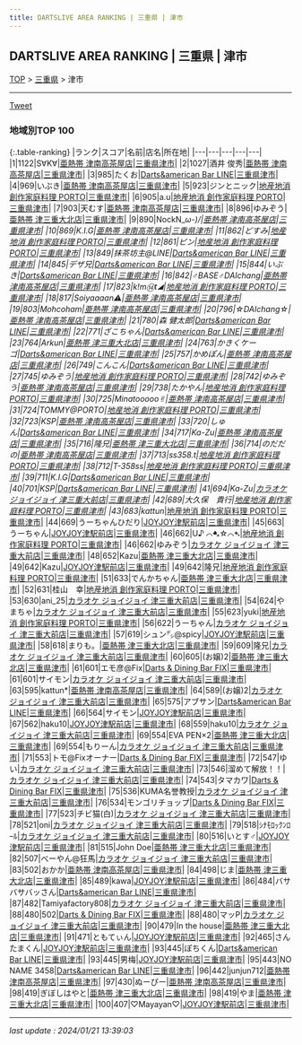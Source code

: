 ```yaml
---
title: DARTSLIVE AREA RANKING | 三重県 | 津市
---
```

## DARTSLIVE AREA RANKING | 三重県 | 津市

[TOP](/darts/rank/) > [三重県](/darts/rank/三重県/) > 津市

___

<a href="https://twitter.com/share?ref_src=twsrc%5Etfw" data-text="DARTSLIVE AREA RANKING | 三重県津市" class="twitter-share-button" data-via="DARTSLIVE" data-hashtags="DARTSLIVE" data-related="DARTSLIVE" data-show-count="false">Tweet</a>

### 地域別TOP 100

{:.table-ranking}
|ランク|スコア|名前|店名|所在地|
|---|---|---|---|---|
|1|1122|S∀K∀|<a href="https://search.dartslive.com/jp/shop/b264eb9f32290d82f454cb89828a1cfe">亜熱帯 津南高茶屋店</a>|<a href="/darts/rank/三重県/津市">三重県津市</a>|
|2|1027|酒井 俊秀|<a href="https://search.dartslive.com/jp/shop/b264eb9f32290d82f454cb89828a1cfe">亜熱帯 津南高茶屋店</a>|<a href="/darts/rank/三重県/津市">三重県津市</a>|
|3|985|たくお|<a href="https://search.dartslive.com/jp/shop/b639474de3e239d2b21333aee1bd51e4">Darts&american Bar LINE</a>|<a href="/darts/rank/三重県/津市">三重県津市</a>|
|4|969|いぶき|<a href="https://search.dartslive.com/jp/shop/b264eb9f32290d82f454cb89828a1cfe">亜熱帯 津南高茶屋店</a>|<a href="/darts/rank/三重県/津市">三重県津市</a>|
|5|923|ジンとニック|<a href="https://search.dartslive.com/jp/shop/9f16586d94588a5b0d9b047a20a7ba1e">地産地消 創作家庭料理 PORTO</a>|<a href="/darts/rank/三重県/津市">三重県津市</a>|
|6|905|a.u|<a href="https://search.dartslive.com/jp/shop/9f16586d94588a5b0d9b047a20a7ba1e">地産地消 創作家庭料理 PORTO</a>|<a href="/darts/rank/三重県/津市">三重県津市</a>|
|7|903|天むす|<a href="https://search.dartslive.com/jp/shop/b264eb9f32290d82f454cb89828a1cfe">亜熱帯 津南高茶屋店</a>|<a href="/darts/rank/三重県/津市">三重県津市</a>|
|8|896|ゆみぞう|<a href="https://search.dartslive.com/jp/shop/3bad8433f1faeee625d56fb0e5c39bac">亜熱帯 津三重大北店</a>|<a href="/darts/rank/三重県/津市">三重県津市</a>|
|9|890|NockN_*ω-)/|<a href="https://search.dartslive.com/jp/shop/b264eb9f32290d82f454cb89828a1cfe">亜熱帯 津南高茶屋店</a>|<a href="/darts/rank/三重県/津市">三重県津市</a>|
|10|869|K.I.G|<a href="https://search.dartslive.com/jp/shop/b264eb9f32290d82f454cb89828a1cfe">亜熱帯 津南高茶屋店</a>|<a href="/darts/rank/三重県/津市">三重県津市</a>|
|11|862|どすみ|<a href="https://search.dartslive.com/jp/shop/9f16586d94588a5b0d9b047a20a7ba1e">地産地消 創作家庭料理 PORTO</a>|<a href="/darts/rank/三重県/津市">三重県津市</a>|
|12|861|ピン|<a href="https://search.dartslive.com/jp/shop/9f16586d94588a5b0d9b047a20a7ba1e">地産地消 創作家庭料理 PORTO</a>|<a href="/darts/rank/三重県/津市">三重県津市</a>|
|13|849|抹茶坊主@LINE|<a href="https://search.dartslive.com/jp/shop/b639474de3e239d2b21333aee1bd51e4">Darts&american Bar LINE</a>|<a href="/darts/rank/三重県/津市">三重県津市</a>|
|14|845|デザ兄|<a href="https://search.dartslive.com/jp/shop/b639474de3e239d2b21333aee1bd51e4">Darts&american Bar LINE</a>|<a href="/darts/rank/三重県/津市">三重県津市</a>|
|15|844|いぶき|<a href="https://search.dartslive.com/jp/shop/b639474de3e239d2b21333aee1bd51e4">Darts&american Bar LINE</a>|<a href="/darts/rank/三重県/津市">三重県津市</a>|
|16|842|♂BASE♂DAIchang|<a href="https://search.dartslive.com/jp/shop/b264eb9f32290d82f454cb89828a1cfe">亜熱帯 津南高茶屋店</a>|<a href="/darts/rank/三重県/津市">三重県津市</a>|
|17|823|k!m⑭t◢|<a href="https://search.dartslive.com/jp/shop/9f16586d94588a5b0d9b047a20a7ba1e">地産地消 創作家庭料理 PORTO</a>|<a href="/darts/rank/三重県/津市">三重県津市</a>|
|18|817|Soiyaaaan⚠️|<a href="https://search.dartslive.com/jp/shop/b264eb9f32290d82f454cb89828a1cfe">亜熱帯 津南高茶屋店</a>|<a href="/darts/rank/三重県/津市">三重県津市</a>|
|19|803|Mohcoham|<a href="https://search.dartslive.com/jp/shop/b264eb9f32290d82f454cb89828a1cfe">亜熱帯 津南高茶屋店</a>|<a href="/darts/rank/三重県/津市">三重県津市</a>|
|20|796|☆DAIchang☆|<a href="https://search.dartslive.com/jp/shop/b264eb9f32290d82f454cb89828a1cfe">亜熱帯 津南高茶屋店</a>|<a href="/darts/rank/三重県/津市">三重県津市</a>|
|21|780|森 健太郎|<a href="https://search.dartslive.com/jp/shop/b639474de3e239d2b21333aee1bd51e4">Darts&american Bar LINE</a>|<a href="/darts/rank/三重県/津市">三重県津市</a>|
|22|771|ざこちゃん|<a href="https://search.dartslive.com/jp/shop/b639474de3e239d2b21333aee1bd51e4">Darts&american Bar LINE</a>|<a href="/darts/rank/三重県/津市">三重県津市</a>|
|23|764|Arkun|<a href="https://search.dartslive.com/jp/shop/3bad8433f1faeee625d56fb0e5c39bac">亜熱帯 津三重大北店</a>|<a href="/darts/rank/三重県/津市">三重県津市</a>|
|24|763|かきくケーゴ|<a href="https://search.dartslive.com/jp/shop/b639474de3e239d2b21333aee1bd51e4">Darts&american Bar LINE</a>|<a href="/darts/rank/三重県/津市">三重県津市</a>|
|25|757|かめぽん|<a href="https://search.dartslive.com/jp/shop/b264eb9f32290d82f454cb89828a1cfe">亜熱帯 津南高茶屋店</a>|<a href="/darts/rank/三重県/津市">三重県津市</a>|
|26|749|こんこん|<a href="https://search.dartslive.com/jp/shop/b639474de3e239d2b21333aee1bd51e4">Darts&american Bar LINE</a>|<a href="/darts/rank/三重県/津市">三重県津市</a>|
|27|745|ゆみぞう|<a href="https://search.dartslive.com/jp/shop/9f16586d94588a5b0d9b047a20a7ba1e">地産地消 創作家庭料理 PORTO</a>|<a href="/darts/rank/三重県/津市">三重県津市</a>|
|28|742|ゆみぞう|<a href="https://search.dartslive.com/jp/shop/b264eb9f32290d82f454cb89828a1cfe">亜熱帯 津南高茶屋店</a>|<a href="/darts/rank/三重県/津市">三重県津市</a>|
|29|738|たかやん|<a href="https://search.dartslive.com/jp/shop/9f16586d94588a5b0d9b047a20a7ba1e">地産地消 創作家庭料理 PORTO</a>|<a href="/darts/rank/三重県/津市">三重県津市</a>|
|30|725|Minatooooo✌︎|<a href="https://search.dartslive.com/jp/shop/b264eb9f32290d82f454cb89828a1cfe">亜熱帯 津南高茶屋店</a>|<a href="/darts/rank/三重県/津市">三重県津市</a>|
|31|724|TOMMY@PORTO|<a href="https://search.dartslive.com/jp/shop/9f16586d94588a5b0d9b047a20a7ba1e">地産地消 創作家庭料理 PORTO</a>|<a href="/darts/rank/三重県/津市">三重県津市</a>|
|32|723|KSP|<a href="https://search.dartslive.com/jp/shop/b264eb9f32290d82f454cb89828a1cfe">亜熱帯 津南高茶屋店</a>|<a href="/darts/rank/三重県/津市">三重県津市</a>|
|33|720|しゅん|<a href="https://search.dartslive.com/jp/shop/b639474de3e239d2b21333aee1bd51e4">Darts&american Bar LINE</a>|<a href="/darts/rank/三重県/津市">三重県津市</a>|
|34|717|Ka-Zu|<a href="https://search.dartslive.com/jp/shop/b264eb9f32290d82f454cb89828a1cfe">亜熱帯 津南高茶屋店</a>|<a href="/darts/rank/三重県/津市">三重県津市</a>|
|35|716|隆兄|<a href="https://search.dartslive.com/jp/shop/3bad8433f1faeee625d56fb0e5c39bac">亜熱帯 津三重大北店</a>|<a href="/darts/rank/三重県/津市">三重県津市</a>|
|36|714|のだだの|<a href="https://search.dartslive.com/jp/shop/b264eb9f32290d82f454cb89828a1cfe">亜熱帯 津南高茶屋店</a>|<a href="/darts/rank/三重県/津市">三重県津市</a>|
|37|713|ss358.t|<a href="https://search.dartslive.com/jp/shop/9f16586d94588a5b0d9b047a20a7ba1e">地産地消 創作家庭料理 PORTO</a>|<a href="/darts/rank/三重県/津市">三重県津市</a>|
|38|712|T-358ss|<a href="https://search.dartslive.com/jp/shop/9f16586d94588a5b0d9b047a20a7ba1e">地産地消 創作家庭料理 PORTO</a>|<a href="/darts/rank/三重県/津市">三重県津市</a>|
|39|711|K.I.G|<a href="https://search.dartslive.com/jp/shop/b639474de3e239d2b21333aee1bd51e4">Darts&american Bar LINE</a>|<a href="/darts/rank/三重県/津市">三重県津市</a>|
|40|701|KSP|<a href="https://search.dartslive.com/jp/shop/b639474de3e239d2b21333aee1bd51e4">Darts&american Bar LINE</a>|<a href="/darts/rank/三重県/津市">三重県津市</a>|
|41|694|Ka-Zu|<a href="https://search.dartslive.com/jp/shop/7738d5a1725a4e56a3f63593b5358cc4">カラオケ ジョイジョイ 津三重大前店</a>|<a href="/darts/rank/三重県/津市">三重県津市</a>|
|42|689|大久保　貴行|<a href="https://search.dartslive.com/jp/shop/9f16586d94588a5b0d9b047a20a7ba1e">地産地消 創作家庭料理 PORTO</a>|<a href="/darts/rank/三重県/津市">三重県津市</a>|
|43|683|kattun*|<a href="https://search.dartslive.com/jp/shop/9f16586d94588a5b0d9b047a20a7ba1e">地産地消 創作家庭料理 PORTO</a>|<a href="/darts/rank/三重県/津市">三重県津市</a>|
|44|669|うーちゃんひだり|<a href="https://search.dartslive.com/jp/shop/a01a58105d3c797e5f9f3321c1147265">JOYJOY津駅前店</a>|<a href="/darts/rank/三重県/津市">三重県津市</a>|
|45|663|うーちゃん|<a href="https://search.dartslive.com/jp/shop/a01a58105d3c797e5f9f3321c1147265">JOYJOY津駅前店</a>|<a href="/darts/rank/三重県/津市">三重県津市</a>|
|46|662|U♪ ⌒➷☆⌒➴|<a href="https://search.dartslive.com/jp/shop/9f16586d94588a5b0d9b047a20a7ba1e">地産地消 創作家庭料理 PORTO</a>|<a href="/darts/rank/三重県/津市">三重県津市</a>|
|46|662|ゆみぞう|<a href="https://search.dartslive.com/jp/shop/7738d5a1725a4e56a3f63593b5358cc4">カラオケ ジョイジョイ 津三重大前店</a>|<a href="/darts/rank/三重県/津市">三重県津市</a>|
|48|652|Kazu|<a href="https://search.dartslive.com/jp/shop/3bad8433f1faeee625d56fb0e5c39bac">亜熱帯 津三重大北店</a>|<a href="/darts/rank/三重県/津市">三重県津市</a>|
|49|642|Kazu|<a href="https://search.dartslive.com/jp/shop/a01a58105d3c797e5f9f3321c1147265">JOYJOY津駅前店</a>|<a href="/darts/rank/三重県/津市">三重県津市</a>|
|49|642|隆兄|<a href="https://search.dartslive.com/jp/shop/9f16586d94588a5b0d9b047a20a7ba1e">地産地消 創作家庭料理 PORTO</a>|<a href="/darts/rank/三重県/津市">三重県津市</a>|
|51|633|でんかちゃん|<a href="https://search.dartslive.com/jp/shop/3bad8433f1faeee625d56fb0e5c39bac">亜熱帯 津三重大北店</a>|<a href="/darts/rank/三重県/津市">三重県津市</a>|
|52|631|桂山　幸|<a href="https://search.dartslive.com/jp/shop/9f16586d94588a5b0d9b047a20a7ba1e">地産地消 創作家庭料理 PORTO</a>|<a href="/darts/rank/三重県/津市">三重県津市</a>|
|53|630|ani_25|<a href="https://search.dartslive.com/jp/shop/7738d5a1725a4e56a3f63593b5358cc4">カラオケ ジョイジョイ 津三重大前店</a>|<a href="/darts/rank/三重県/津市">三重県津市</a>|
|54|624|やまちゃ|<a href="https://search.dartslive.com/jp/shop/7738d5a1725a4e56a3f63593b5358cc4">カラオケ ジョイジョイ 津三重大前店</a>|<a href="/darts/rank/三重県/津市">三重県津市</a>|
|55|623|yuki|<a href="https://search.dartslive.com/jp/shop/9f16586d94588a5b0d9b047a20a7ba1e">地産地消 創作家庭料理 PORTO</a>|<a href="/darts/rank/三重県/津市">三重県津市</a>|
|56|622|うーちゃん|<a href="https://search.dartslive.com/jp/shop/7738d5a1725a4e56a3f63593b5358cc4">カラオケ ジョイジョイ 津三重大前店</a>|<a href="/darts/rank/三重県/津市">三重県津市</a>|
|57|619|シュン㌥@spicy|<a href="https://search.dartslive.com/jp/shop/a01a58105d3c797e5f9f3321c1147265">JOYJOY津駅前店</a>|<a href="/darts/rank/三重県/津市">三重県津市</a>|
|58|618|まりも。|<a href="https://search.dartslive.com/jp/shop/3bad8433f1faeee625d56fb0e5c39bac">亜熱帯 津三重大北店</a>|<a href="/darts/rank/三重県/津市">三重県津市</a>|
|59|609|隆兄|<a href="https://search.dartslive.com/jp/shop/7738d5a1725a4e56a3f63593b5358cc4">カラオケ ジョイジョイ 津三重大前店</a>|<a href="/darts/rank/三重県/津市">三重県津市</a>|
|60|605|(お嬢)2|<a href="https://search.dartslive.com/jp/shop/3bad8433f1faeee625d56fb0e5c39bac">亜熱帯 津三重大北店</a>|<a href="/darts/rank/三重県/津市">三重県津市</a>|
|61|601|エモ彦@Fix|<a href="https://search.dartslive.com/jp/shop/37ec48318a319772fec1ae84bb28bd87">Darts & Dining Bar FIX</a>|<a href="/darts/rank/三重県/津市">三重県津市</a>|
|61|601|サイモン|<a href="https://search.dartslive.com/jp/shop/7738d5a1725a4e56a3f63593b5358cc4">カラオケ ジョイジョイ 津三重大前店</a>|<a href="/darts/rank/三重県/津市">三重県津市</a>|
|63|595|kattun*|<a href="https://search.dartslive.com/jp/shop/b264eb9f32290d82f454cb89828a1cfe">亜熱帯 津南高茶屋店</a>|<a href="/darts/rank/三重県/津市">三重県津市</a>|
|64|589|(お嬢)2|<a href="https://search.dartslive.com/jp/shop/7738d5a1725a4e56a3f63593b5358cc4">カラオケ ジョイジョイ 津三重大前店</a>|<a href="/darts/rank/三重県/津市">三重県津市</a>|
|65|575|アブサン|<a href="https://search.dartslive.com/jp/shop/b639474de3e239d2b21333aee1bd51e4">Darts&american Bar LINE</a>|<a href="/darts/rank/三重県/津市">三重県津市</a>|
|66|564|サイモン|<a href="https://search.dartslive.com/jp/shop/a01a58105d3c797e5f9f3321c1147265">JOYJOY津駅前店</a>|<a href="/darts/rank/三重県/津市">三重県津市</a>|
|67|562|haku10|<a href="https://search.dartslive.com/jp/shop/a01a58105d3c797e5f9f3321c1147265">JOYJOY津駅前店</a>|<a href="/darts/rank/三重県/津市">三重県津市</a>|
|68|559|haku10|<a href="https://search.dartslive.com/jp/shop/7738d5a1725a4e56a3f63593b5358cc4">カラオケ ジョイジョイ 津三重大前店</a>|<a href="/darts/rank/三重県/津市">三重県津市</a>|
|69|554|EVA PEN×2|<a href="https://search.dartslive.com/jp/shop/3bad8433f1faeee625d56fb0e5c39bac">亜熱帯 津三重大北店</a>|<a href="/darts/rank/三重県/津市">三重県津市</a>|
|69|554|もりーん|<a href="https://search.dartslive.com/jp/shop/7738d5a1725a4e56a3f63593b5358cc4">カラオケ ジョイジョイ 津三重大前店</a>|<a href="/darts/rank/三重県/津市">三重県津市</a>|
|71|553|トモ@Fixオーナー|<a href="https://search.dartslive.com/jp/shop/37ec48318a319772fec1ae84bb28bd87">Darts & Dining Bar FIX</a>|<a href="/darts/rank/三重県/津市">三重県津市</a>|
|72|547|ゆい|<a href="https://search.dartslive.com/jp/shop/7738d5a1725a4e56a3f63593b5358cc4">カラオケ ジョイジョイ 津三重大前店</a>|<a href="/darts/rank/三重県/津市">三重県津市</a>|
|73|546|溜めて解放！！|<a href="https://search.dartslive.com/jp/shop/7738d5a1725a4e56a3f63593b5358cc4">カラオケ ジョイジョイ 津三重大前店</a>|<a href="/darts/rank/三重県/津市">三重県津市</a>|
|74|543|タマカワ|<a href="https://search.dartslive.com/jp/shop/37ec48318a319772fec1ae84bb28bd87">Darts & Dining Bar FIX</a>|<a href="/darts/rank/三重県/津市">三重県津市</a>|
|75|536|KUMA名誉教授|<a href="https://search.dartslive.com/jp/shop/7738d5a1725a4e56a3f63593b5358cc4">カラオケ ジョイジョイ 津三重大前店</a>|<a href="/darts/rank/三重県/津市">三重県津市</a>|
|76|534|モンゴリチョップ|<a href="https://search.dartslive.com/jp/shop/37ec48318a319772fec1ae84bb28bd87">Darts & Dining Bar FIX</a>|<a href="/darts/rank/三重県/津市">三重県津市</a>|
|77|523|チビ猫(白)|<a href="https://search.dartslive.com/jp/shop/7738d5a1725a4e56a3f63593b5358cc4">カラオケ ジョイジョイ 津三重大前店</a>|<a href="/darts/rank/三重県/津市">三重県津市</a>|
|78|521|oni|<a href="https://search.dartslive.com/jp/shop/7738d5a1725a4e56a3f63593b5358cc4">カラオケ ジョイジョイ 津三重大前店</a>|<a href="/darts/rank/三重県/津市">三重県津市</a>|
|79|518|ｼﾅﾓﾛｯｸﾝﾛｰﾙ|<a href="https://search.dartslive.com/jp/shop/7738d5a1725a4e56a3f63593b5358cc4">カラオケ ジョイジョイ 津三重大前店</a>|<a href="/darts/rank/三重県/津市">三重県津市</a>|
|80|516|いとす♂|<a href="https://search.dartslive.com/jp/shop/a01a58105d3c797e5f9f3321c1147265">JOYJOY津駅前店</a>|<a href="/darts/rank/三重県/津市">三重県津市</a>|
|81|515|John Doe|<a href="https://search.dartslive.com/jp/shop/3bad8433f1faeee625d56fb0e5c39bac">亜熱帯 津三重大北店</a>|<a href="/darts/rank/三重県/津市">三重県津市</a>|
|82|507|べーやん@狂馬|<a href="https://search.dartslive.com/jp/shop/7738d5a1725a4e56a3f63593b5358cc4">カラオケ ジョイジョイ 津三重大前店</a>|<a href="/darts/rank/三重県/津市">三重県津市</a>|
|83|502|おかか|<a href="https://search.dartslive.com/jp/shop/b264eb9f32290d82f454cb89828a1cfe">亜熱帯 津南高茶屋店</a>|<a href="/darts/rank/三重県/津市">三重県津市</a>|
|84|498|じま|<a href="https://search.dartslive.com/jp/shop/3bad8433f1faeee625d56fb0e5c39bac">亜熱帯 津三重大北店</a>|<a href="/darts/rank/三重県/津市">三重県津市</a>|
|85|489|kawa|<a href="https://search.dartslive.com/jp/shop/a01a58105d3c797e5f9f3321c1147265">JOYJOY津駅前店</a>|<a href="/darts/rank/三重県/津市">三重県津市</a>|
|86|484|バサバサバッさん|<a href="https://search.dartslive.com/jp/shop/b639474de3e239d2b21333aee1bd51e4">Darts&american Bar LINE</a>|<a href="/darts/rank/三重県/津市">三重県津市</a>|
|87|482|Tamiyafactory808|<a href="https://search.dartslive.com/jp/shop/7738d5a1725a4e56a3f63593b5358cc4">カラオケ ジョイジョイ 津三重大前店</a>|<a href="/darts/rank/三重県/津市">三重県津市</a>|
|88|480|502|<a href="https://search.dartslive.com/jp/shop/37ec48318a319772fec1ae84bb28bd87">Darts & Dining Bar FIX</a>|<a href="/darts/rank/三重県/津市">三重県津市</a>|
|88|480|マッP|<a href="https://search.dartslive.com/jp/shop/7738d5a1725a4e56a3f63593b5358cc4">カラオケ ジョイジョイ 津三重大前店</a>|<a href="/darts/rank/三重県/津市">三重県津市</a>|
|90|479|In the house|<a href="https://search.dartslive.com/jp/shop/3bad8433f1faeee625d56fb0e5c39bac">亜熱帯 津三重大北店</a>|<a href="/darts/rank/三重県/津市">三重県津市</a>|
|91|471|ともてぃん|<a href="https://search.dartslive.com/jp/shop/a01a58105d3c797e5f9f3321c1147265">JOYJOY津駅前店</a>|<a href="/darts/rank/三重県/津市">三重県津市</a>|
|92|465|さんたまくん|<a href="https://search.dartslive.com/jp/shop/a01a58105d3c797e5f9f3321c1147265">JOYJOY津駅前店</a>|<a href="/darts/rank/三重県/津市">三重県津市</a>|
|93|445|ぽちくん|<a href="https://search.dartslive.com/jp/shop/b639474de3e239d2b21333aee1bd51e4">Darts&american Bar LINE</a>|<a href="/darts/rank/三重県/津市">三重県津市</a>|
|93|445|男梅|<a href="https://search.dartslive.com/jp/shop/a01a58105d3c797e5f9f3321c1147265">JOYJOY津駅前店</a>|<a href="/darts/rank/三重県/津市">三重県津市</a>|
|95|443|NO NAME 3458|<a href="https://search.dartslive.com/jp/shop/b639474de3e239d2b21333aee1bd51e4">Darts&american Bar LINE</a>|<a href="/darts/rank/三重県/津市">三重県津市</a>|
|96|442|junjun712|<a href="https://search.dartslive.com/jp/shop/b264eb9f32290d82f454cb89828a1cfe">亜熱帯 津南高茶屋店</a>|<a href="/darts/rank/三重県/津市">三重県津市</a>|
|97|430|ぬーぴー|<a href="https://search.dartslive.com/jp/shop/b264eb9f32290d82f454cb89828a1cfe">亜熱帯 津南高茶屋店</a>|<a href="/darts/rank/三重県/津市">三重県津市</a>|
|98|419|ぎぼしはやと|<a href="https://search.dartslive.com/jp/shop/3bad8433f1faeee625d56fb0e5c39bac">亜熱帯 津三重大北店</a>|<a href="/darts/rank/三重県/津市">三重県津市</a>|
|98|419|やま|<a href="https://search.dartslive.com/jp/shop/3bad8433f1faeee625d56fb0e5c39bac">亜熱帯 津三重大北店</a>|<a href="/darts/rank/三重県/津市">三重県津市</a>|
|100|407|♡Mayayan♡|<a href="https://search.dartslive.com/jp/shop/a01a58105d3c797e5f9f3321c1147265">JOYJOY津駅前店</a>|<a href="/darts/rank/三重県/津市">三重県津市</a>|



___

_last update : 2024/01/21 13:39:03_


<script src="https://cdnjs.cloudflare.com/ajax/libs/jquery/3.6.1/jquery.min.js" integrity="sha512-aVKKRRi/Q/YV+4mjoKBsE4x3H+BkegoM/em46NNlCqNTmUYADjBbeNefNxYV7giUp0VxICtqdrbqU7iVaeZNXA==" crossorigin="anonymous" referrerpolicy="no-referrer"></script>
<script src="https://cdnjs.cloudflare.com/ajax/libs/jquery.tablesorter/2.31.3/js/jquery.tablesorter.min.js" integrity="sha512-qzgd5cYSZcosqpzpn7zF2ZId8f/8CHmFKZ8j7mU4OUXTNRd5g+ZHBPsgKEwoqxCtdQvExE5LprwwPAgoicguNg==" crossorigin="anonymous" referrerpolicy="no-referrer"></script>
<link rel="stylesheet" href="https://cdnjs.cloudflare.com/ajax/libs/jquery.tablesorter/2.31.3/css/theme.default.min.css" integrity="sha512-wghhOJkjQX0Lh3NSWvNKeZ0ZpNn+SPVXX1Qyc9OCaogADktxrBiBdKGDoqVUOyhStvMBmJQ8ZdMHiR3wuEq8+w==" crossorigin="anonymous" referrerpolicy="no-referrer" />
<script>
$(function() {
    $(".table-ranking").tablesorter({sortList:[[0, 0]]});
});
</script>

<script async src="https://platform.twitter.com/widgets.js" charset="utf-8"></script>